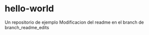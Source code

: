# hello-world
Un repositorio de ejemplo
Modificacion del readme en el branch de branch_readme_edits
